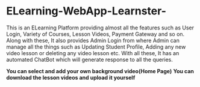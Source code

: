 # ELearning-WebApp-Learnster-
This is an ELearning Platform providing almost all the features such as User Login, Variety of Courses, Lesson Videos, Payment Gateway and so on. Along with these, It also provides Admin Login from where Admin can manage all the things such as Updating Student Profile, Adding any new video lesson or deleting any video lesson etc.
With all these, It has an automated ChatBot which will generate response to all the queries.

**You can select and add your own background video(Home Page)**
**You can download the lesson videos and upload it yourself**
